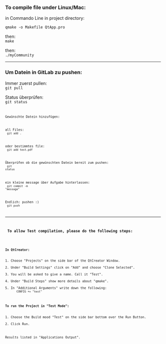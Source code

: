 <h3>To compile file under Linux/Mac:</h3>

in Commando Line in project directory:<br>

<code>qmake -o Makefile QtApp.pro</code>

then:<br>
<code>make</code>

then:<br>
<code>./myCommunity</code>

--------------------------------------------------

<h3>Um Datein in GitLab zu pushen:</h3>

Immer zuerst pullen:<br>
<code>git pull</code>

Status überprüfen:<br>
<code>git status<code>

Gewünschte Datein hinzufügen:<br>

all Files:<br>
<code>git add .</code>

oder bestimmtes file:<br>
<code>git add test.pdf</code>

Überprüfen ob die gewünschten Datein bereit zum pushen:<br>
<code>git status</code>

ein kleine message über Aufgabe hinterlassen:<br>
<code>git commit -m "message"</code>

Endlich: pushen :)<br>
<code>git push</code>

---------------------------------------------------

<h3> To allow Test compilation, please do the following steps: </h3>

<h4>In QtCreator:</h4>
1. Choose "Projects" on the side bar of the QtCreator Window.<br>
2. Under "Build Settings" click on "Add" and choose "Clone Selected".<br>
3. You will be asked to give a name. Call it "Test".<br>
4. Under "Build Steps" show more details about "qmake".<br>
5. In "Additional Arguments" write down the following:
      <code>CONFIG += "test"</code><br>

<h4>To run the Project in "Test Mode":</h4>
1. Choose the Build mood "Test" on the side bar bottom over the Run Button.<br>
2. Click Run.<br>

Results listed in "Applications Output".
